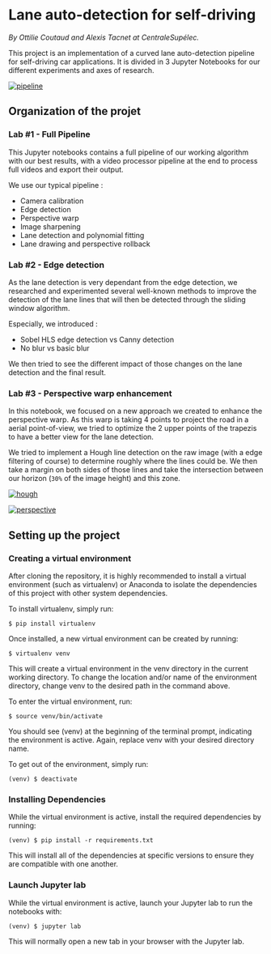 # Lane auto-detection for self-driving

*By Ottilie Coutaud and Alexis Tacnet at CentraleSupélec.*

This project is an implementation of a curved lane auto-detection pipeline for self-driving car applications. It is divided in 3 Jupyter Notebooks for our different experiments and axes of research.

[![pipeline](https://raw.githubusercontent.com/fuegoio/lane-detection/master/assets/pipeline.png)](https://raw.githubusercontent.com/fuegoio/lane-detection/master/assets/pipeline.png)

## Organization of the projet

### Lab #1 - Full Pipeline

This Jupyter notebooks contains a full pipeline of our working algorithm with our best results, with a video processor pipeline at the end to process full videos and export their output.

We use our typical pipeline :

* Camera calibration
* Edge detection
* Perspective warp
* Image sharpening
* Lane detection and polynomial fitting
* Lane drawing and perspective rollback

### Lab #2 - Edge detection

As the lane detection is very dependant from the edge detection, we researched and experimented several well-known methods to improve the detection of the lane lines that will then be detected through the sliding window algorithm.

Especially, we introduced :

* Sobel HLS edge detection vs Canny detection
* No blur vs basic blur

We then tried to see the different impact of those changes on the lane detection and the final result.

### Lab #3 - Perspective warp enhancement

In this notebook, we focused on a new approach we created to enhance the perspective warp. As this warp is taking 4 points to project the road in a aerial point-of-view, we tried to optimize the 2 upper points of the trapezis to have a better view for the lane detection.

We tried to implement a Hough line detection on the raw image (with a edge filtering of course) to determine roughly where the lines could be. We then take a margin on both sides of those lines and take the intersection between our horizon (`30%` of the image height) and this zone.

[![hough](https://raw.githubusercontent.com/fuegoio/lane-detection/master/assets/hough.png)](https://raw.githubusercontent.com/fuegoio/lane-detection/master/assets/hough.png)

[![perspective](https://raw.githubusercontent.com/fuegoio/lane-detection/master/assets/perspective.png)](https://raw.githubusercontent.com/fuegoio/lane-detection/master/assets/perspective.png)
 
## Setting up the project

### Creating a virtual environment

After cloning the repository, it is highly recommended to install a virtual environment (such as virtualenv) or Anaconda to isolate the dependencies of this project with other system dependencies.

To install virtualenv, simply run:

```
$ pip install virtualenv
```

Once installed, a new virtual environment can be created by running:

```
$ virtualenv venv
```

This will create a virtual environment in the venv directory in the current working directory. To change the location and/or name of the environment directory, change venv to the desired path in the command above.

To enter the virtual environment, run:

```
$ source venv/bin/activate
```

You should see (venv) at the beginning of the terminal prompt, indicating the environment is active. Again, replace venv with your desired directory name.

To get out of the environment, simply run:

```
(venv) $ deactivate
```

### Installing Dependencies

While the virtual environment is active, install the required dependencies by running:

```
(venv) $ pip install -r requirements.txt
```

This will install all of the dependencies at specific versions to ensure they are compatible with one another.

### Launch Jupyter lab

While the virtual environment is active, launch your Jupyter lab to run the notebooks with:

```
(venv) $ jupyter lab
```

This will normally open a new tab in your browser with the Jupyter lab.
